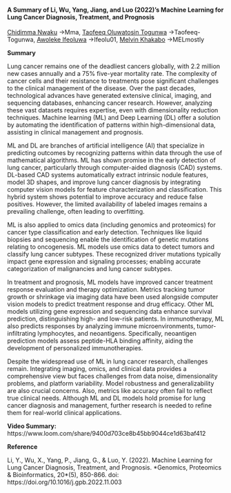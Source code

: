 <!--StartFragment-->

#### **A Summary of Li, Wu, Yang, Jiang, and Luo (2022)’s Machine Learning for Lung Cancer Diagnosis, Treatment, and Prognosis**

[Chidimma Nwaku](https\://github.com/Chidicode) ->Mma, [Taofeeq Oluwatosin Togunwa](https\://github.com/Taofeeq-T) ->Taofeeq-Togunwa, [Awoleke Ifeoluwa](https\://github.com/ChaChaoyel) ->Ifeolu01, [Melvin Khakabo](https\://github.com/MelvinKhakabo) ->MELmostly

**Summary**

Lung cancer remains one of the deadliest cancers globally, with 2.2 million new cases annually and a 75% five-year mortality rate. The complexity of cancer cells and their resistance to treatments pose significant challenges to the clinical management of the disease. Over the past decades, technological advances have generated extensive clinical, imaging, and sequencing databases, enhancing cancer research. However, analyzing these vast datasets requires expertise, even with dimensionality reduction techniques. Machine learning (ML) and Deep Learning (DL) offer a solution by automating the identification of patterns within high-dimensional data, assisting in clinical management and prognosis.

ML and DL are branches of artificial intelligence (AI) that specialize in predicting outcomes by recognizing patterns within data through the use of mathematical algorithms. ML has shown promise in the early detection of lung cancer, particularly through computer-aided diagnosis (CAD) systems. DL-based CAD systems automatically extract intrinsic nodule features, model 3D shapes, and improve lung cancer diagnosis by integrating computer vision models for feature characterization and classification. This hybrid system shows potential to improve accuracy and reduce false positives. However, the limited availability of labeled images remains a prevailing challenge, often leading to overfitting.

ML is also applied to omics data (including genomics and proteomics) for cancer type classification and early detection. Techniques like liquid biopsies and sequencing enable the identification of genetic mutations relating to oncogenesis. ML models use omics data to detect tumors and classify lung cancer subtypes. These recognized driver mutations typically impact gene expression and signaling processes; enabling accurate categorization of malignancies and lung cancer subtypes.

In treatment and prognosis, ML models have improved cancer treatment response evaluation and therapy optimization. Metrics tracking tumor growth or shrinkage via imaging data have been used alongside computer vision models to predict treatment response and drug efficacy. Other ML models utilizing gene expression and sequencing data enhance survival prediction, distinguishing high- and low-risk patients. In immunotherapy, ML also predicts responses by analyzing immune microenvironments, tumor-infiltrating lymphocytes, and neoantigens. Specifically, neoantigen prediction models assess peptide-HLA binding affinity, aiding the development of personalized immunotherapies.

Despite the widespread use of ML in lung cancer research, challenges remain. Integrating imaging, omics, and clinical data provides a comprehensive view but faces challenges from data noise, dimensionality problems, and platform variability. Model robustness and generalizability are also crucial concerns. Also, metrics like accuracy often fail to reflect true clinical needs. Although ML and DL models hold promise for lung cancer diagnosis and management, further research is needed to refine them for real-world clinical applications.


**Video Summary:** https\://www\.loom.com/share/9400d703ce8b45bb9044ce1d63baf412



**Reference**

Li, Y., Wu, X., Yang, P., Jiang, G., & Luo, Y. (2022). Machine Learning for Lung Cancer Diagnosis, Treatment, and Prognosis. \*Genomics, Proteomics & Bioinformatics, 20\*(5), 850-866. doi: https\://doi.org/10.1016/j.gpb.2022.11.003




<!--EndFragment-->
